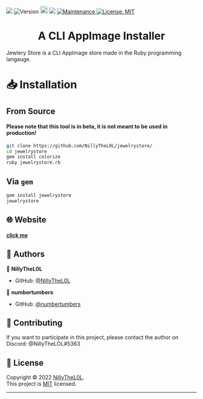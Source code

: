 <p>
  <img src="https://user-images.githubusercontent.com/97253814/159140902-99bf2d2a-d55b-4e24-a1a0-53ebf87656c5.png"/>

  
  
  <img alt="Version" src="https://img.shields.io/badge/version-1.4.8-blue.svg?cacheSeconds=2592000" />
  <a href="https://badge.fury.io/rb/jewelrystore"><img src="https://badge.fury.io/rb/jewelrystore.svg" alt="Gem Version" height="20"></a>
  <img src="https://img.shields.io/badge/ruby-3.1.1-red.svg" />
  
  <a href="#" target="_blank">
    <img alt="Maintenance" src="https://img.shields.io/badge/Maintained%3F-yes-green.svg" />
  </a>
  <a href="https://github.com/NillyTheL0L/jewelrystore/blob/main/LICENSE" target="_blank">
    <img alt="License: MIT" src="https://img.shields.io/github/license/NillyTheL0L/jewelrystore" />
  </a>
</p>
<h1 align="center">A CLI AppImage Installer</h1>

Jewlery Store is a CLI AppImage store made in the Ruby programming langauge.

# 📥 Installation
## From Source
#### Please note that this tool is in beta, it is not meant to be used in production!
```sh
git clone https://github.com/NillyTheL0L/jewelrystore/
cd jewelrystore
gem install colorize
ruby jewelrystore.rb
```
## Via ``gem``
```sh
gem install jewelrystore
jewelrystore
```


## 🌐 Website
#### [click me](https://jewelrystore.emperror.repl.co/)

## 👤 Authors

👤 **NillyTheL0L**

* GitHub: [@NillyTheL0L](https://github.com/NillyTheL0L)


👤 **numbertumbers**

* GitHub: [@numbertumbers](https://github.com/numbertumbers)

## 🤝 Contributing

If you want to participate in this project,  please contact the author on Discord: @NillyTheLOL#5363




## 📝 License

Copyright © 2022 [NillyTheL0L](https://github.com/NillyTheL0L).<br />
This project is [MIT](https://github.com/NillyTheL0L/jewelrystore/blob/main/LICENSE) licensed.

***
